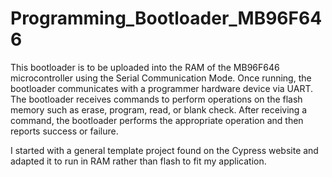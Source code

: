 # Programming_Bootloader_MB96F646
This bootloader is to be uploaded into the RAM of the MB96F646 microcontroller using the Serial Communication Mode. Once running, the bootloader communicates with a programmer hardware device via UART. The bootloader receives commands to perform operations on the flash memory such as erase, program, read, or blank check. After receiving a command, the bootloader performs the appropriate operation and then reports success or failure.

I started with a general template project found on the Cypress website and adapted it to run in RAM rather than flash to fit my application.

